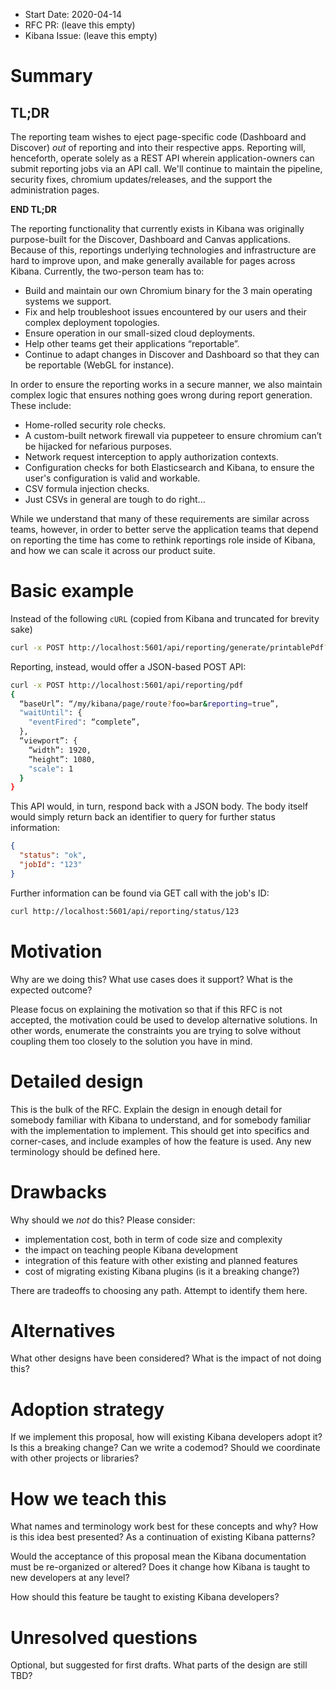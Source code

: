 - Start Date: 2020-04-14
- RFC PR: (leave this empty)
- Kibana Issue: (leave this empty)

# Summary

## TL;DR

The reporting team wishes to eject page-specific code (Dashboard and Discover) _out_ of reporting and into their respective apps. Reporting will, henceforth, operate solely as a REST API wherein application-owners can submit reporting jobs via an API call. We'll continue to maintain the pipeline, security fixes, chromium updates/releases, and the support the administration pages.

**END TL;DR**

The reporting functionality that currently exists in Kibana was originally purpose-built for the Discover, Dashboard and Canvas applications. Because of this, reportings underlying technologies and infrastructure are hard to improve upon, and make generally available for pages across Kibana. Currently, the two-person team has to:

- Build and maintain our own Chromium binary for the 3 main operating systems we support.
- Fix and help troubleshoot issues encountered by our users and their complex deployment topologies.
- Ensure operation in our small-sized cloud deployments.
- Help other teams get their applications “reportable”.
- Continue to adapt changes in Discover and Dashboard so that they can be reportable (WebGL for instance).

In order to ensure the reporting works in a secure manner, we also maintain complex logic that ensures nothing goes wrong during report generation. These include:

- Home-rolled security role checks.
- A custom-built network firewall via puppeteer to ensure chromium can’t be hijacked for nefarious purposes.
- Network request interception to apply authorization contexts.
- Configuration checks for both Elasticsearch and Kibana, to ensure the user's configuration is valid and workable.
- CSV formula injection checks.
- Just CSVs in general are tough to do right...

While we understand that many of these requirements are similar across teams, however, in order to better serve the application teams that depend on reporting the time has come to rethink reportings role inside of Kibana, and how we can scale it across our product suite.

# Basic example

Instead of the following `cURL` (copied from Kibana and truncated for brevity sake)

```sh
curl -x POST http://localhost:5601/api/reporting/generate/printablePdf?jobParams=%28browserTimezone%3AAmerica%2FLos_Angeles%2Clayout...
```

Reporting, instead, would offer a JSON-based POST API:

```sh
curl -x POST http://localhost:5601/api/reporting/pdf
{
  “baseUrl”: “/my/kibana/page/route?foo=bar&reporting=true”,
  "waitUntil": {
    "eventFired": “complete”,
  },
  “viewport”: {
    “width”: 1920,
    “height”: 1080,
    "scale": 1
  }
}
```

This API would, in turn, respond back with a JSON body. The body itself would simply return back an identifier to query for further status information:

```json
{
  "status": "ok",
  "jobId": "123"
}
```

Further information can be found via GET call with the job's ID:

```sh
curl http://localhost:5601/api/reporting/status/123
```

# Motivation

Why are we doing this? What use cases does it support? What is the expected
outcome?

Please focus on explaining the motivation so that if this RFC is not accepted,
the motivation could be used to develop alternative solutions. In other words,
enumerate the constraints you are trying to solve without coupling them too
closely to the solution you have in mind.

# Detailed design

This is the bulk of the RFC. Explain the design in enough detail for somebody
familiar with Kibana to understand, and for somebody familiar with the
implementation to implement. This should get into specifics and corner-cases,
and include examples of how the feature is used. Any new terminology should be
defined here.

# Drawbacks

Why should we *not* do this? Please consider:

- implementation cost, both in term of code size and complexity
- the impact on teaching people Kibana development
- integration of this feature with other existing and planned features
- cost of migrating existing Kibana plugins (is it a breaking change?)

There are tradeoffs to choosing any path. Attempt to identify them here.

# Alternatives

What other designs have been considered? What is the impact of not doing this?

# Adoption strategy

If we implement this proposal, how will existing Kibana developers adopt it? Is
this a breaking change? Can we write a codemod? Should we coordinate with
other projects or libraries?

# How we teach this

What names and terminology work best for these concepts and why? How is this
idea best presented? As a continuation of existing Kibana patterns?

Would the acceptance of this proposal mean the Kibana documentation must be
re-organized or altered? Does it change how Kibana is taught to new developers
at any level?

How should this feature be taught to existing Kibana developers?

# Unresolved questions

Optional, but suggested for first drafts. What parts of the design are still
TBD?